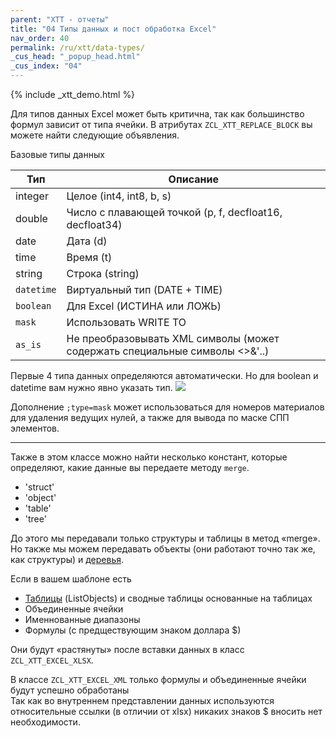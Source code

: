 ```yaml
---
parent: "XTT - отчеты"
title: "04 Типы данных и пост обработка Excel"
nav_order: 40
permalink: /ru/xtt/data-types/
_cus_head: "_popup_head.html"
_cus_index: "04"
---
```


{% include _xtt_demo.html %}

Для типов данных Excel может быть критична, так как большинство формул зависит от типа ячейки.
В атрибутах `ZCL_XTT_REPLACE_BLOCK` вы можете найти следующие объявления.

Базовые типы данных

|Тип      | Описание      |
|-------------|-------------|
|integer| Целое (int4, int8, b, s) |
|double| Число с плавающей точкой (p, f, decfloat16, decfloat34) |
|date| Дата (d) |
|time| Время (t) |
|string| Строка (string) |
|`datetime`| Виртуальный тип (DATE + TIME) |
|`boolean`|Для Excel (ИСТИНА или ЛОЖЬ)|
|`mask`|Использовать WRITE TO|
|`as_is`|Не преобразовывать XML символы (может содержать специальные символы <>&'..)|

Первые 4 типа данных определяются автоматически. Но для boolean и datetime вам нужно явно указать тип.
![](https://raw.githubusercontent.com/wiki/bizhuka/xtt/img/data_types_01.png)

Дополнение `;type=mask` может использоваться для номеров материалов для удаления ведущих нулей, а также для вывода по маске СПП элементов.

***

Также в этом классе можно найти несколько констант, которые определяют, какие данные вы передаете методу `merge`.
* 'struct'
* 'object'
* 'table'
* 'tree'

До этого мы передавали только структуры и таблицы в метод «merge».
Но также мы можем передавать объекты (они работают точно так же, как структуры) и [деревья](../tree-group-by-fields/1/).

Если в вашем шаблоне есть
* [Таблицы](../basic-tables/) (ListObjects) и сводные таблицы основанные на таблицах
* Объединенные ячейки
* Именнованные диапазоны
* Формулы (с предществующим знаком доллара $)

Они будут «растянуты» после вставки данных в класс `ZCL_XTT_EXCEL_XLSX`.

В классе `ZCL_XTT_EXCEL_XML` только формулы и объединенные ячейки будут успешно обработаны<br/>
Так как во внутреннем представлении данных используются относительные ссылки (в отличии от xlsx) никаких знаков $ вносить нет необходимости.